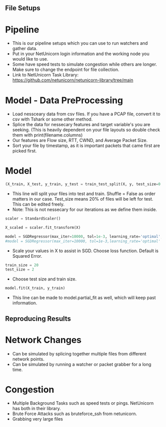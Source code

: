 ## File Setups
# Pipeline
- This is our pipeline setups which you can use to run watchers and gather data. 
- Put in your NetUnicorn login information and the working node you would like to use.
- Some have speed tests to simulate congestion while others are longer. Make sure to change the endpoint for file collection.
- Link to NetUnicorn Task Library: https://github.com/netunicorn/netunicorn-library/tree/main   
# Model - Data PreProcessing
- Load nessceary data from csv files. If you have a PCAP file, convert it to csv with Tshark or some other method.
- Splice the data for nessecary features and target variable's you are seeking. (This is heavily dependent on your file layouts so double check them with print(filename.columns)
- Our features are Flow size, RTT, CWND, and Average Packet Size.
- Sort your file by timestamp, as it is important packets that came first are picked first.
# Model
```python
(X_train, X_test, y_train, y_test = train_test_split(X, y, test_size=0.2, shuffle=False))
```
- This line will split your files into test and train. Shuffle = False as order matters in our case. Test_size means 20% of files will be left for test. This can be edited freely.
- Note: This is not nessecary for our iterations as we define them inside. 
 ```python
scaler = StandardScaler()

X_scaled = scaler.fit_transform(X)

model = SGDRegressor(max_iter=10000, tol=1e-3, learning_rate='optimal', loss='huber', epsilon=1.35)
#model = SGDRegressor(max_iter=10000, tol=1e-3,learning_rate='optimal'
```
- Scale your values in X to assist in SGD. Choose loss function. Default is Squared Error.
 ```python
train_size = 20
test_size = 2
```
- Choose test size and train size.
```python
model.fit(X_train, y_train)
```
- This line can be made to model.partial_fit as well, which will keep past information.


## Reproducing Results
# Network Changes
- Can be simulated by splicing together multiple files from different network points.
- Can be simulated by running a watcher or packet grabber for a long time.
# Congestion
- Multiple Background Tasks such as speed tests or pings. NetUnicorn has both in their library. 
- Brute Force Attacks such as bruteforce_ssh from netunicorn. 
- Grabbing very large files

  
